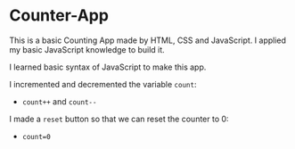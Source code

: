 # Counter-App
This is a basic Counting App made by HTML, CSS and JavaScript. I applied my basic JavaScript knowledge to build it.

I learned basic syntax of JavaScript to make this app. 

I incremented and decremented the variable `count`:
- `count++` and `count--`

I made a `reset` button so that we can reset the counter to 0:
- `count=0`